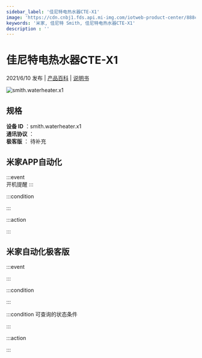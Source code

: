 ```yaml
---
sidebar_label: '佳尼特电热水器CTE-X1'
image: 'https://cdn.cnbj1.fds.api.mi-img.com/iotweb-product-center/888c8082653666740facd3ab0ae56bac_图片1.png?GalaxyAccessKeyId=AKVGLQWBOVIRQ3XLEW&Expires=9223372036854775807&Signature=aZGuA/YkVmoPJamQjxna86YwTLQ='
keywords: '米家, 佳尼特 Smith, 佳尼特电热水器CTE-X1'
description : ''
---
```

# 佳尼特电热水器CTE-X1

2021/6/10 发布 | [产品百科](https://home.mi.com/webapp/content/baike/product/index.html?model=smith.waterheater.x1/) | [说明书](https://home.mi.com/views/introduction.html?model=smith.waterheater.x1&region=cn)

![smith.waterheater.x1](https://cdn.cnbj1.fds.api.mi-img.com/iotweb-product-center/888c8082653666740facd3ab0ae56bac_图片1.png?GalaxyAccessKeyId=AKVGLQWBOVIRQ3XLEW&Expires=9223372036854775807&Signature=aZGuA/YkVmoPJamQjxna86YwTLQ=)

## 规格  
> 
**设备 ID** ：smith.waterheater.x1  
**通讯协议** ：  
**极客版**  ： 待补充 


## 米家APP自动化  

:::event  
开机提醒
:::

:::condition  

:::

:::action   

:::

## 米家自动化极客版  

:::event  

:::

:::condition  

:::

:::condition 可查询的状态条件  

:::

:::action  

:::

        
